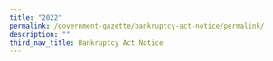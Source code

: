 ```yaml
---
title: "2022"
permalink: /government-gazette/bankruptcy-act-notice/permalink/
description: ""
third_nav_title: Bankruptcy Act Notice
---
```

